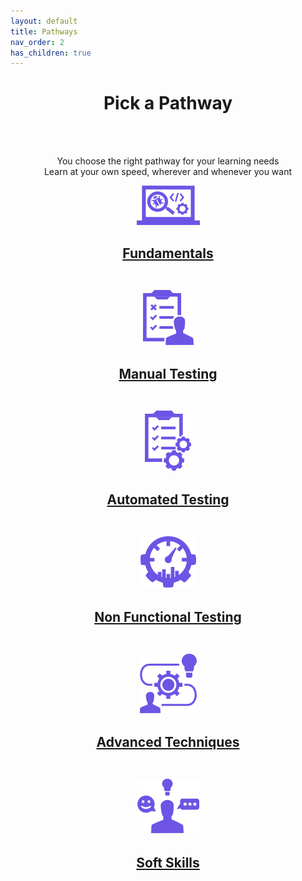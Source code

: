 ```yaml
---
layout: default
title: Pathways
nav_order: 2
has_children: true
---
```


<p align="center">
    <h1 align="center">Pick a Pathway</h1>
    <br><br>
    <p align="center">You choose the right pathway for your learning needs<br>Learn at your own speed, wherever and whenever you want</p>
    <p align="center"><a href="./fundamentals/index-fundamentals.html"><img src="/docs/assets/images/IconPathFundamentals.png" alt="Fundamentals learing path icon and link"><a/>
    <h2 align="center"><a href="./fundamentals/index-fundamentals.html">Fundamentals<a/>
    <br><br>
    <p align="center"><a href="./manual-testing/index-manual-testing.html"><img src="/docs/assets/images/IconPathManual.png" alt="Manual testing learing path icon and link"><a/>
    <h2 align="center"><a href="./manual-testing/index-manual-testing.html">Manual Testing<a/>
    <br><br>
    <p align="center"><a href="./automated-testing/index-automated-testing.html"><img src="/docs/assets/images/IconPathAutomated.png" alt="Automated testing learing path icon and link"><a/>
    <h2 align="center"><a href="./automated-testing/index-automated-testing.html">Automated Testing<a/>
    <br><br>
    <p align="center"><a href="./non-functional/index-non-functional.html"><img src="/docs/assets/images/IconPathNonFunctional.png" alt="Non functional testing learing path icon and link"><a/>
    <h2 align="center"><a href="./non-functional/index-automated-testing.html">Non Functional Testing<a/>
    <br><br>
    <p align="center"><a href="./advanced/index-advanced.html"><img src="/docs/assets/images/IconPathAdvanced.png" alt="Advanced techniques learing path icon and link"><a/>
    <h2 align="center"><a href="./advanced/index-advanced.html">Advanced Techniques<a/>
    <br><br>
    <p align="center"><a href="./soft-skills/index-soft-skills.html"><img src="/docs/assets/images/IconPathSoftSkills.png" alt="Soft skills learing path icon and link"><a/>
    <h2 align="center"><a href="./soft-skills/index-soft-skills.html">Soft Skills<a/>
    <br><br>


